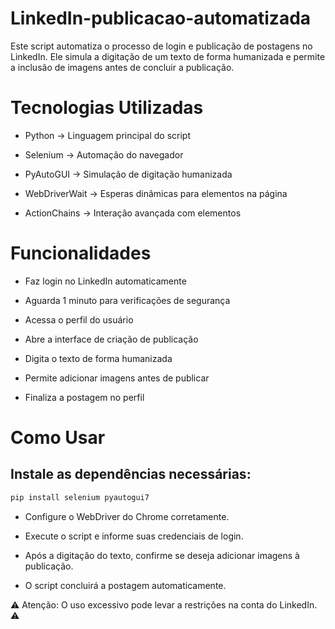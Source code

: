 # LinkedIn-publicacao-automatizada
Este script automatiza o processo de login e publicação de postagens no LinkedIn. Ele simula a digitação de um texto de forma humanizada e permite a inclusão de imagens antes de concluir a publicação.

# Tecnologias Utilizadas
- Python → Linguagem principal do script

- Selenium → Automação do navegador

- PyAutoGUI → Simulação de digitação humanizada

- WebDriverWait → Esperas dinâmicas para elementos na página

- ActionChains → Interação avançada com elementos

# Funcionalidades
 - Faz login no LinkedIn automaticamente

 - Aguarda 1 minuto para verificações de segurança

 - Acessa o perfil do usuário

 - Abre a interface de criação de publicação

 - Digita o texto de forma humanizada

 - Permite adicionar imagens antes de publicar

 - Finaliza a postagem no perfil

# Como Usar
## Instale as dependências necessárias:

```bash
pip install selenium pyautogui7
```

- Configure o WebDriver do Chrome corretamente.

- Execute o script e informe suas credenciais de login.

- Após a digitação do texto, confirme se deseja adicionar imagens à publicação.

- O script concluirá a postagem automaticamente.

⚠ Atenção: O uso excessivo pode levar a restrições na conta do LinkedIn. ⚠ 


